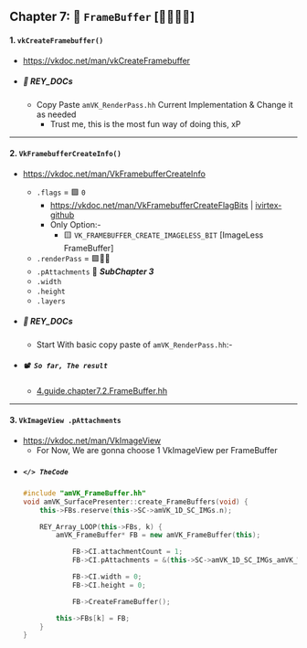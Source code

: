 ## Chapter 7: 🛒 `FrameBuffer` [🍞🍅🥚🍗]

#### 1. `vkCreateFramebuffer()`
- https://vkdoc.net/man/vkCreateFramebuffer
- ##### 📜 REY_DOCs
    - Copy Paste `amVK_RenderPass.hh` Current Implementation & Change it as needed
        - Trust me, this is the most fun way of doing this, xP

-------------------------------------------------------------------

#### 2. `VkFramebufferCreateInfo()`
- https://vkdoc.net/man/VkFramebufferCreateInfo
    - `.flags` = 🟪 `0`
        - https://vkdoc.net/man/VkFramebufferCreateFlagBits | [ivirtex-github](https://github.com/ivirtex/vulkan-hover-docs/tree/master/vscode_ext/vulkan_man_md_pages/VkFramebufferCreateFlagBits.md)
        - Only Option:- 
            - 🟨 `VK_FRAMEBUFFER_CREATE_IMAGELESS_BIT` [ImageLess FrameBuffer]
    - `.renderPass` = 🟪💁‍♀️
    - `.pAttachments` 🔗 **_SubChapter 3_**
    - `.width`
    - `.height`
    - `.layers`

- ##### 📜 REY_DOCs
    - Start With basic copy paste of `amVK_RenderPass.hh`:- 

- ##### `📽️ So far, The result` 
    - [4.guide.chapter7.2.FrameBuffer.hh](./examples/4.guide.chapter7.2.FrameBuffer.hh)

-------------------------------------------------------------------

#### 3. `VkImageView .pAttachments`
- https://vkdoc.net/man/VkImageView
    - For Now, We are gonna choose 1 VkImageView per FrameBuffer
- ##### `</> TheCode`
    ```cpp
    #include "amVK_FrameBuffer.hh"
    void amVK_SurfacePresenter::create_FrameBuffers(void) {
        this->FBs.reserve(this->SC->amVK_1D_SC_IMGs.n);

        REY_Array_LOOP(this->FBs, k) {
            amVK_FrameBuffer* FB = new amVK_FrameBuffer(this);

                FB->CI.attachmentCount = 1;
                FB->CI.pAttachments = &(this->SC->amVK_1D_SC_IMGs_amVK_WRAP[k].vk_ImageView);

                FB->CI.width = 0;
                FB->CI.height = 0;

                FB->CreateFrameBuffer();

            this->FBs[k] = FB;
        }
    }
    ```